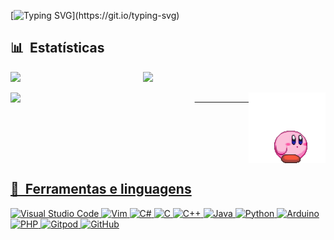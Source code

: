 [![Typing SVG](https://readme-typing-svg.herokuapp.com/?color=FF6970&size=35&left=true&vCenter=true&width=1000&lines=Oioi!+Eu+sou+a+Iza!;Eu+curso+informática+no+Coltec-UFMG;Seja+bem+vindo+ao+meu+perfil!)](https://git.io/typing-svg)


## 📊 &nbsp;Estatísticas

<div style="display: flex; flex-direction: row;">
  
  <img style="height: auto; width: 42%;" class="img" src="https://github-readme-stats.vercel.app/api/top-langs/?username=Izaazz&layout=compact&text_color=9f9f9f&title_color=FF6970&bg_color=00000000&hide=ShaderLab,HLSL,ASP.NET&)](https://github.com/Izaazz/github-readme-stats)"/>

  <img style= "height: auto; width: 55%;" class="img" src="https://github-readme-stats.vercel.app/api?username=Izaazz&hide=contribs,prs&show_icons=true&title_color=FF6970&text_color=9f9f9f&bg_color=00000000&icon_color=2BB0F0&hide_rank=true" />
            
  <a href="https://github.com/anuraghazra/github-readme-stats">
              

 </div>

<br>

<div style="display: flex; flex-direction: row;">
  

  <img style="height: auto; width: 60%;" class="img" src="https://streak-stats.demolab.com?user=Izaazz&theme=transparent&ring=FF6970&sideLabels=FF6970&fire=FF6970&sideNums=FF6970&currStreakNum=FF6970&currStreakLabel=FF6970&dates=9F9F9F](https://git.io/streak-stats)" />
&#8287;&#8287;&#8287;&#8287;&#8287;&#8287;&#8287;&#8287;&#8287;&#8287;&#8287;&#8287;&#8287;&#8287;&#8287;&#8287;&#8287;&#8287;&#8287;&#8287;&#8287;&#8287;
  <img width="25%" src="https://github.com/Izaazz/Izaazz/blob/main/kirby.gif">

</div>

## 🔎 &nbsp;Ferramentas e linguagens

![Visual Studio Code](https://img.shields.io/badge/Visual%20Studio%20Code-0078d7.svg?style=for-the-badge&logo=visual-studio-code&logoColor=white)
![Vim](https://img.shields.io/badge/VIM-%2311AB00.svg?style=for-the-badge&logo=vim&logoColor=white)
![C#](https://img.shields.io/badge/c%23-%23239120.svg?style=for-the-badge&logo=c-sharp&logoColor=white)
![C](https://img.shields.io/badge/c-%2300599C.svg?style=for-the-badge&logo=c&logoColor=white)
![C++](https://img.shields.io/badge/c++-%2300599C.svg?style=for-the-badge&logo=c%2B%2B&logoColor=white)
![Java](https://img.shields.io/badge/java-%23ED8B00.svg?style=for-the-badge&logo=openjdk&logoColor=white)
![Python](https://img.shields.io/badge/python-3670A0?style=for-the-badge&logo=python&logoColor=ffdd54)
![Arduino](https://img.shields.io/badge/-Arduino-00979D?style=for-the-badge&logo=Arduino&logoColor=white)
![PHP](https://img.shields.io/badge/php-%23777BB4.svg?style=for-the-badge&logo=php&logoColor=white)
![Gitpod](https://img.shields.io/badge/gitpod-f06611.svg?style=for-the-badge&logo=gitpod&logoColor=white)
![GitHub](https://img.shields.io/badge/github-%23121011.svg?style=for-the-badge&logo=github&logoColor=white)

